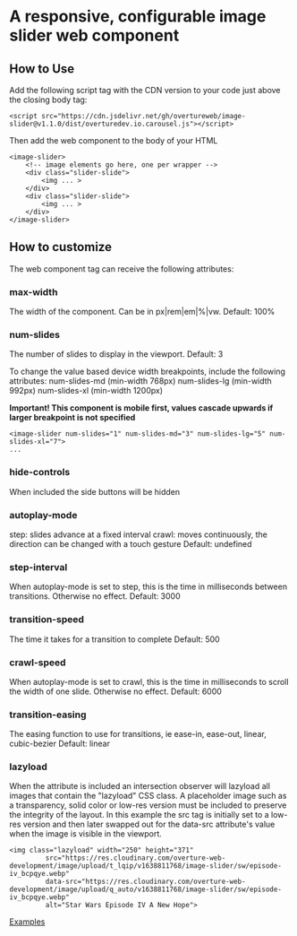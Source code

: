 # A responsive, configurable image slider web component
## How to Use
Add the following script tag with the CDN version to your code just above the closing body tag:
```
<script src="https://cdn.jsdelivr.net/gh/overtureweb/image-slider@v1.1.0/dist/overturedev.io.carousel.js"></script>
```

Then add the web component to the body of your HTML
```
<image-slider>
    <!-- image elements go here, one per wrapper -->
    <div class="slider-slide">
        <img ... >
    </div>
    <div class="slider-slide">
        <img ... >
    </div>
</image-slider>
```
## How to customize
The web component tag can receive the following attributes:
### max-width
The width of the component. Can be in px|rem|em|%|vw. Default: 100%

### num-slides
The number of slides to display in the viewport. Default: 3

To change the value based device width breakpoints, include the following attributes:
num-slides-md (min-width 768px)
num-slides-lg (min-width 992px)
num-slides-xl (min-width 1200px)

**Important! This component is mobile first, values cascade upwards if larger breakpoint is not specified**
```
<image-slider num-slides="1" num-slides-md="3" num-slides-lg="5" num-slides-xl="7">
...
```

### hide-controls
When included the side buttons will be hidden

### autoplay-mode
step: slides advance at a fixed interval
crawl: moves continuously, the direction can be changed with a touch gesture
Default: undefined

### step-interval
When autoplay-mode is set to step, this is the time in milliseconds between transitions. Otherwise no effect.
Default: 3000

### transition-speed
The time it takes for a transition to complete
Default: 500

### crawl-speed
When autoplay-mode is set to crawl, this is the time in milliseconds to scroll the width of one slide. Otherwise no effect.
Default: 6000

### transition-easing
The easing function to use for transitions, ie ease-in, ease-out, linear, cubic-bezier
Default: linear

### lazyload
When the attribute is included an intersection observer will lazyload all images that contain the "lazyload" CSS class. A placeholder image such as a transparency, solid color or low-res version must be included to preserve the integrity of the layout. In this example the src tag is initially set to a low-res version and then later swapped out for the data-src attribute's value when the image is visible in the viewport.

```
<img class="lazyload" width="250" height="371"
         src="https://res.cloudinary.com/overture-web-development/image/upload/t_lqip/v1638811768/image-slider/sw/episode-iv_bcpqye.webp"
         data-src="https://res.cloudinary.com/overture-web-development/image/upload/q_auto/v1638811768/image-slider/sw/episode-iv_bcpqye.webp"
         alt="Star Wars Episode IV A New Hope">
```
[Examples](https://image-slider-test-814bd.web.app/)